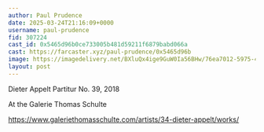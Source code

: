 ```yaml
---
author: Paul Prudence
date: 2025-03-24T21:16:09+0000
username: paul-prudence
fid: 307224
cast_id: 0x5465d96b0ce733005b481d59211f6879babd066a
cast: https://farcaster.xyz/paul-prudence/0x5465d96b
image: https://imagedelivery.net/BXluQx4ige9GuW0Ia56BHw/76ea7012-5975-4e03-6a3f-97b64c42c000/original
layout: post
---
```


Dieter Appelt
Partitur No. 39, 2018

At the Galerie Thomas Schulte

https://www.galeriethomasschulte.com/artists/34-dieter-appelt/works/

<img src='https://imagedelivery.net/BXluQx4ige9GuW0Ia56BHw/76ea7012-5975-4e03-6a3f-97b64c42c000/original' alt='' referrerpolicy='no-referrer'/>
